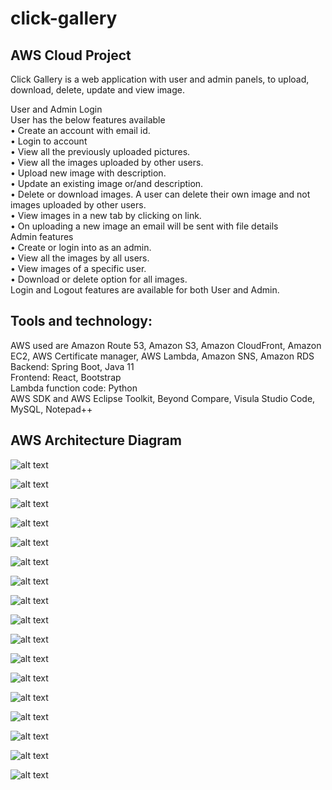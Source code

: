 # click-gallery
## AWS Cloud Project

Click Gallery is a web application with user and admin panels, to upload, download, delete, update and view image.  <br />

User and Admin Login <br />
User has the below features available<br />
•	Create an account with email id.<br />
•	Login to account <br />
•	View all the previously uploaded pictures.<br />
•	View all the images uploaded by other users.<br />
•	Upload new image with description.<br />
•	Update an existing image or/and description.<br />
•	Delete or download images. A user can delete their own image and not images uploaded by other users.<br />
•	View images in a new tab by clicking on link.<br />
•	On uploading a new image an email will be sent with file details<br />
Admin features <br />
•	Create or login into as an admin.<br />
•	View all the images by all users.<br />
•	View images of a specific user.<br />
•	Download or delete option for all images.<br />
Login and Logout features are available for both User and Admin.<br />


## Tools and technology:
AWS used are Amazon Route 53, Amazon S3, Amazon CloudFront, Amazon EC2, AWS Certificate manager, AWS Lambda, Amazon SNS, Amazon RDS<br />
Backend: Spring Boot, Java 11<br />
Frontend: React, Bootstrap<br />
Lambda function code: Python<br />
AWS SDK and AWS Eclipse Toolkit, Beyond Compare, Visula Studio Code, MySQL, Notepad++<br />

## AWS Architecture Diagram

![alt text](https://github.com/archana-kamath/click-gallery/blob/main/Images/ArchitectureDiagram.png?raw=true)

![alt text](https://github.com/archana-kamath/click-gallery/blob/main/Images/UserHome.png?raw=true)

![alt text](https://github.com/archana-kamath/click-gallery/blob/main/Images/UserNew.png?raw=true)

![alt text](https://github.com/archana-kamath/click-gallery/blob/main/Images/UserLogin1.png?raw=true)

![alt text](https://github.com/archana-kamath/click-gallery/blob/main/Images/UserFirstView.png?raw=true)

![alt text](https://github.com/archana-kamath/click-gallery/blob/main/Images/UserFiles.png?raw=true)

![alt text](https://github.com/archana-kamath/click-gallery/blob/main/Images/UserAll.png?raw=true)

![alt text](https://github.com/archana-kamath/click-gallery/blob/main/Images/UserUpload1.png?raw=true)

![alt text](https://github.com/archana-kamath/click-gallery/blob/main/Images/UserUpdate1.png?raw=true)

![alt text](https://github.com/archana-kamath/click-gallery/blob/main/Images/UserDelete1.png?raw=true)

![alt text](https://github.com/archana-kamath/click-gallery/blob/main/Images/UserDownload1.png?raw=true)

![alt text](https://github.com/archana-kamath/click-gallery/blob/main/Images/AdminHome.png?raw=true)

![alt text](https://github.com/archana-kamath/click-gallery/blob/main/Images/AdminNew.png?raw=true)

![alt text](https://github.com/archana-kamath/click-gallery/blob/main/Images/AdminView.png?raw=true)

![alt text](https://github.com/archana-kamath/click-gallery/blob/main/Images/AdminDownload.png?raw=true)

![alt text](https://github.com/archana-kamath/click-gallery/blob/main/Images/AdminDelete.png?raw=true)

![alt text](https://github.com/archana-kamath/click-gallery/blob/main/Images/AdminUserView.png?raw=true)
